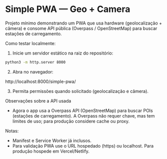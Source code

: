 # Simple PWA — Geo + Camera

Projeto mínimo demonstrando um PWA que usa hardware (geolocalização + câmera) e consome API pública (Overpass / OpenStreetMap) para buscar estações de carregamento.

Como testar localmente:

1. Inicie um servidor estático na raiz do repositório:

```bash
python3 -m http.server 8000
```

2. Abra no navegador:

http://localhost:8000/simple-pwa/

3. Permita permissões quando solicitado (geolocalização e câmera).

Observações sobre a API usada
- Agora o app usa a Overpass API (OpenStreetMap) para buscar POIs (estações de carregamento). A Overpass não requer chave, mas tem limites de uso; para produção considere cache ou proxy.


Notas:
- Manifest e Service Worker já inclusos.
- Para validação PWA use o URL hospedado (https) ou localhost. Para produção hospede em Vercel/Netlify.
